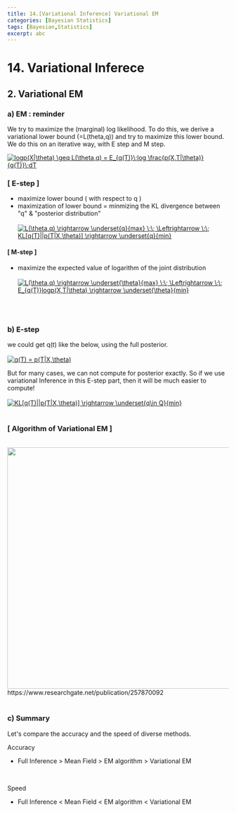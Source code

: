 ```yaml
---
title: 14.[Variational Inference] Variational EM
categories: [Bayesian Statistics]
tags: [Bayesian,Statistics]
excerpt: abc
---
```


# 14. Variational Inferece

<script src="https://cdn.mathjax.org/mathjax/latest/MathJax.js?config=TeX-AMS-MML_HTMLorMML" type="text/javascript"></script>

## 2. Variational EM

### a) EM : reminder
We try to maximize the (marginal) log likelihood. To do this, we derive a variational lower bound (=L(theta,q)) and try to maximize this lower bound. We do this on an iterative way, with E step and M step.
<br>

<a href="https://www.codecogs.com/eqnedit.php?latex=logp(X|\theta)&space;\geq&space;L(\theta,q)&space;=&space;E_{q(T)}\;log&space;\frac{p(X,T|\theta)}{q(T)}\;dT" target="_blank"><img src="https://latex.codecogs.com/gif.latex?logp(X|\theta)&space;\geq&space;L(\theta,q)&space;=&space;E_{q(T)}\;log&space;\frac{p(X,T|\theta)}{q(T)}\;dT" title="logp(X|\theta) \geq L(\theta,q) = E_{q(T)}\;log \frac{p(X,T|\theta)}{q(T)}\;dT" /></a>
<br>
### [ E-step ]
- maximize lower bound ( with respect to q )
- maximization of lower bound = minmizing the KL divergence between "q" & "posterior distribution" <br> <br>
<a href="https://www.codecogs.com/eqnedit.php?latex=L(\theta,q)&space;\rightarrow&space;\underset{q}{max}&space;\;\;&space;\Leftrightarrow&space;\;\;&space;KL[q(T)||p(T|X,\theta)]&space;\rightarrow&space;\underset{q}{min}" target="_blank"><img src="https://latex.codecogs.com/gif.latex?L(\theta,q)&space;\rightarrow&space;\underset{q}{max}&space;\;\;&space;\Leftrightarrow&space;\;\;&space;KL[q(T)||p(T|X,\theta)]&space;\rightarrow&space;\underset{q}{min}" title="L(\theta,q) \rightarrow \underset{q}{max} \;\; \Leftrightarrow \;\; KL[q(T)||p(T|X,\theta)] \rightarrow \underset{q}{min}" /></a>

#### [ M-step ]
- maximize the expected value of logarithm of the joint distribution  <br> <br>
<a href="https://www.codecogs.com/eqnedit.php?latex=L(\theta,q)&space;\rightarrow&space;\underset{\theta}{max}&space;\;\;&space;\Leftrightarrow&space;\;\;&space;E_{q(T)}logp(X,T|\theta)&space;\rightarrow&space;\underset{\theta}{min}" target="_blank"><img src="https://latex.codecogs.com/gif.latex?L(\theta,q)&space;\rightarrow&space;\underset{\theta}{max}&space;\;\;&space;\Leftrightarrow&space;\;\;&space;E_{q(T)}logp(X,T|\theta)&space;\rightarrow&space;\underset{\theta}{min}" title="L(\theta,q) \rightarrow \underset{\theta}{max} \;\; \Leftrightarrow \;\; E_{q(T)}logp(X,T|\theta) \rightarrow \underset{\theta}{min}" /></a>
<br>
<br>

### b) E-step
we could get q(t) like the below, using the full posterior.  <br> <br>
<a href="https://www.codecogs.com/eqnedit.php?latex=q(T)&space;=&space;p(T|X,\theta)" target="_blank"><img src="https://latex.codecogs.com/gif.latex?q(T)&space;=&space;p(T|X,\theta)" title="q(T) = p(T|X,\theta)" /></a>
<br>

But for many cases, we can not compute for posterior exactly. So if we use variational Inference in this E-step part, then it will be much easier to compute! <br> <br>
<a href="https://www.codecogs.com/eqnedit.php?latex=KL[q(T)||p(T|X,\theta)]&space;\rightarrow&space;\underset{q\in&space;Q}{min}" target="_blank"><img src="https://latex.codecogs.com/gif.latex?KL[q(T)||p(T|X,\theta)]&space;\rightarrow&space;\underset{q\in&space;Q}{min}" title="KL[q(T)||p(T|X,\theta)] \rightarrow \underset{q\in Q}{min}" /></a>
<br>
<br>

### [ Algorithm of Variational EM ]
<br>
<img src="https://www.researchgate.net/publication/257870092/figure/fig2/AS:297341622996994@1447903175594/The-variational-E-M-algorithm.png" width="550" /> <br>
https://www.researchgate.net/publication/257870092
<br>
<br>

### c) Summary
Let's compare the accuracy and the speed of diverse methods.

Accuracy 
- Full Inference > Mean Field > EM algorithm > Variational EM
<br>

Speed 
- Full Inference < Mean Field < EM algorithm < Variational EM
